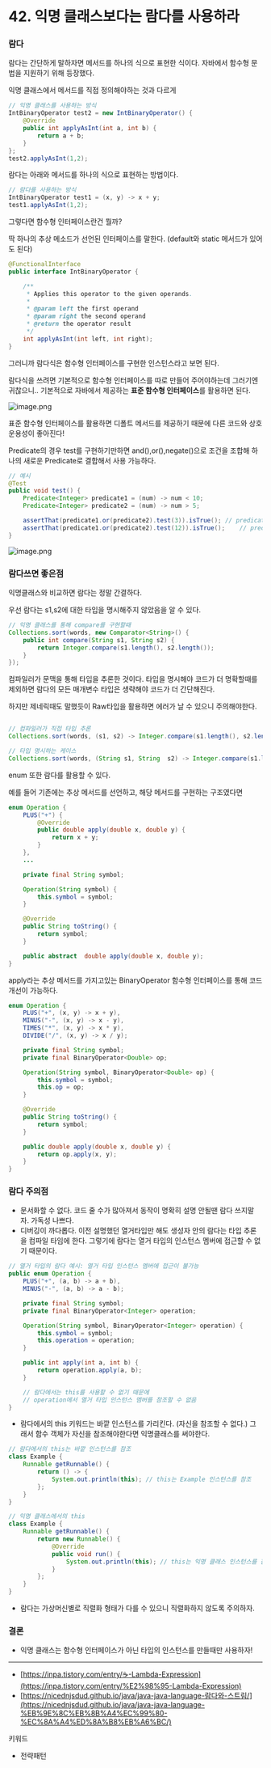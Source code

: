 # 42. 익명 클래스보다는 람다를 사용하라

### 람다

람다는 간단하게 말하자면 메서드를 하나의 식으로 표현한 식이다. 자바에서 함수형 문법을 지원하기 위해 등장했다.

익명 클래스에서 메서드를 직접 정의해야하는 것과 다르게

```java
// 익명 클래스를 사용하는 방식
IntBinaryOperator test2 = new IntBinaryOperator() {
    @Override
    public int applyAsInt(int a, int b) {
        return a + b;
    }
};
test2.applyAsInt(1,2);
```

람다는 아래와 메서드를 하나의 식으로 표현하는 방법이다.

```java
// 람다를 사용하는 방식
IntBinaryOperator test1 = (x, y) -> x + y;
test1.applyAsInt(1,2);
```

그렇다면 함수형 인터페이스란건 뭘까?

딱 하나의 추상 메소드가 선언된 인터페이스를 말한다. (default와 static 메서드가 있어도 된다)

```java
@FunctionalInterface
public interface IntBinaryOperator {

    /**
     * Applies this operator to the given operands.
     *
     * @param left the first operand
     * @param right the second operand
     * @return the operator result
     */
    int applyAsInt(int left, int right);
}
```

그러니까 람다식은 함수형 인터페이스를 구현한 인스턴스라고 보면 된다.

람다식을 쓰려면 기본적으로 함수형 인터페이스를 따로 만들어 주어야하는데 그러기엔 귀찮으니.. 기본적으로 자바에서 제공하는 **표준 함수형 인터페이스**를 활용하면 된다.

![image.png](image.png)

표준 함수형 인터페이스를 활용하면 디폴트 메서드를 제공하기 때문에 다른 코드와 상호운용성이 좋아진다!

Predicate의 경우 test를 구현하기만하면 and(),or(),negate()으로 조건을 조합해 하나의 새로운 Predicate로 결합해서 사용 가능하다.

```java
// 예시
@Test
public void test() {
    Predicate<Integer> predicate1 = (num) -> num < 10;
    Predicate<Integer> predicate2 = (num) -> num > 5;

    assertThat(predicate1.or(predicate2).test(3)).isTrue();	// predicate1만 충족
    assertThat(predicate1.or(predicate2).test(12)).isTrue();	// predicate2만 충족
}
```

![image.png](image%201.png)

### 람다쓰면 좋은점

익명클래스와 비교하면 람다는 정말 간결하다.

우선 람다는 s1,s2에 대한 타입을 명시해주지 않았음을 알 수 있다.

```java
// 익명 클래스를 통해 compare를 구현할때
Collections.sort(words, new Comparator<String>() {
    public int compare(String s1, String s2) {
        return Integer.compare(s1.length(), s2.length());
    }
});
```

컴파일러가 문맥을 통해 타입을 추론한 것이다. 타입을 명시해야 코드가 더 명확할때를 제외하면 람다의 모든 매개변수 타입은 생략해야 코드가 더 간단해진다. 

하지만 제네릭때도 말했듯이 Raw타입을 활용하면 에러가 날 수 있으니 주의해야한다.

```java

// 컴파일러가 직접 타입 추론
Collections.sort(words, (s1, s2) -> Integer.compare(s1.length(), s2.length()));

// 타입 명시하는 케이스
Collections.sort(words, (String s1, String  s2) -> Integer.compare(s1.length(), s2.length()));
```

enum 또한 람다를 활용할 수 있다.

예를 들어 기존에는 추상 메서드를 선언하고, 해당 메서드를 구현하는 구조였다면

```java
enum Operation {
    PLUS("+") {
        @Override
        public double apply(double x, double y) {
            return x + y;
        }
    },
    ...

    private final String symbol;

    Operation(String symbol) {
        this.symbol = symbol;
    }

    @Override
    public String toString() {
        return symbol;
    }

    public abstract  double apply(double x, double y);
}
```

apply라는 추상 메서드를 가지고있는 BinaryOperator 함수형 인터페이스를 통해 코드 개선이 가능하다.

```java
enum Operation {
    PLUS("+", (x, y) -> x + y),
    MINUS("-", (x, y) -> x - y),
    TIMES("*", (x, y) -> x * y),
    DIVIDE("/", (x, y) -> x / y);

    private final String symbol;
    private final BinaryOperator<Double> op;

    Operation(String symbol, BinaryOperator<Double> op) {
        this.symbol = symbol;
        this.op = op;
    }

    @Override
    public String toString() {
        return symbol;
    }

    public double apply(double x, double y) {
        return op.apply(x, y);
    }
}
```

### 람다 주의점

- 문서화할 수 없다. 코드 줄 수가 많아져서 동작이 명확히 설명 안될땐 람다 쓰지말자. 가독성 나쁘다.
- 디버깅이 까다롭다. 이전 설명했던 열거타입만 해도 생성자 안의 람다는 타입 추론을 컴파일 타임에 한다. 그렇기에 람다는 열거 타입의 인스턴스 멤버에 접근할 수 없기 때문이다.

```java
// 열거 타입의 람다 예시: 열거 타입 인스턴스 멤버에 접근이 불가능
public enum Operation {
    PLUS("+", (a, b) -> a + b),
    MINUS("-", (a, b) -> a - b);

    private final String symbol;
    private final BinaryOperator<Integer> operation;

    Operation(String symbol, BinaryOperator<Integer> operation) {
        this.symbol = symbol;
        this.operation = operation;
    }

    public int apply(int a, int b) {
        return operation.apply(a, b);
    }

    // 람다에서는 this를 사용할 수 없기 때문에
    // operation에서 열거 타입 인스턴스 멤버를 참조할 수 없음
}
```

- 람다에서의 this 키워드는 바깥 인스턴스를 가리킨다. (자신을 참조할 수 없다.) 그래서 함수 객체가 자신을 참조해야한다면 익명클래스를 써야한다.

```java
// 람다에서의 this는 바깥 인스턴스를 참조
class Example {
    Runnable getRunnable() {
        return () -> {
            System.out.println(this); // this는 Example 인스턴스를 참조
        };
    }
}

// 익명 클래스에서의 this
class Example {
    Runnable getRunnable() {
        return new Runnable() {
            @Override
            public void run() {
                System.out.println(this); // this는 익명 클래스 인스턴스를 참조
            }
        };
    }
}
```

- 람다는 가상머신별로 직렬화 형태가 다를 수 있으니 직렬화하지 않도록 주의하자.

### 결론

- 익명 클래스는 함수형 인터페이스가 아닌 타입의 인스턴스를 만들때만 사용하자!

---

- [https://inpa.tistory.com/entry/☕-Lambda-Expression](https://inpa.tistory.com/entry/%E2%98%95-Lambda-Expression)
- [https://nicednjsdud.github.io/java/java-java-language-람다와-스트림/](https://nicednjsdud.github.io/java/java-java-language-%EB%9E%8C%EB%8B%A4%EC%99%80-%EC%8A%A4%ED%8A%B8%EB%A6%BC/)

키워드

- 전략패턴